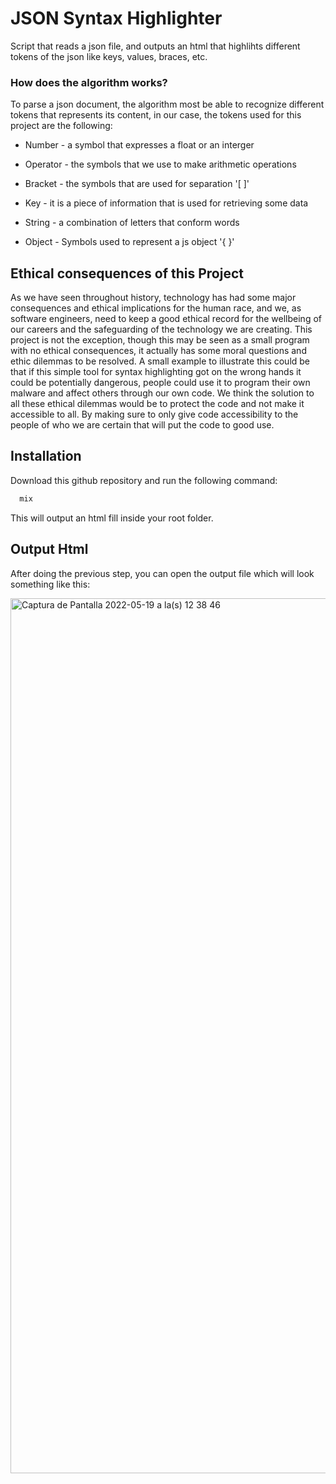 
# JSON Syntax Highlighter

Script that reads a json file, and outputs an html that highlihts different tokens of the json 
like keys, values, braces, etc.

### How does the algorithm works?


To parse a json document, the algorithm most be able to recognize different tokens that represents its content, in our case,
the tokens used for this project are the following:

- Number - a symbol that expresses a float or an interger

- Operator - the symbols that we use to make arithmetic operations

- Bracket - the symbols that are used for separation '[ ]'

- Key - it is a piece of information that is used for retrieving some data

- String - a combination of letters that conform words

- Object -  Symbols used to represent a js object '{ }'



## Ethical consequences of this Project

As we have seen throughout history, technology has had some major consequences and ethical implications for the human race, and we, as software engineers, need to keep a good ethical record for the wellbeing of our careers and the
safeguarding of the technology we are creating.
This project is not the exception, though this may be seen as a small program with no ethical consequences, it actually has some moral questions and ethic dilemmas to be resolved.
A small example to illustrate this could be that if this simple tool for syntax highlighting got on the wrong hands it could be potentially dangerous, people could use it to program their own malware and affect others through our own code. We think the solution to all these ethical dilemmas would be to protect the code and not make it accessible to all. By making sure to only give code accessibility to the people of who we are certain that will put the code to good use.


## Installation

Download this github repository and run the
following command:

```bash
  mix
```

This will output an html fill inside your root folder.


    
## Output Html

After doing the previous step, you can open the output file
which will look something like this:

<img width="1400" alt="Captura de Pantalla 2022-05-19 a la(s) 12 38 46" src="https://user-images.githubusercontent.com/57450093/169363163-edac3b4b-ad44-4bed-bcc7-864aef15a589.png">
